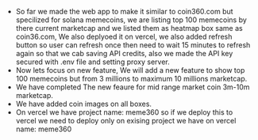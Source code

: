 - So far we made the web app to make it similar to coin360.com but specilized for solana memecoins, we are listing top 100 memecoins by there current marketcap and we listed them as heatmap box same as coin36.com, We also deplyoed it on vercel, we also added refresh button so user can refresh once then need to wait 15 minutes to refresh again so that we cab saving API credits, also we made the API key secured with .env file and setting proxy server.
- Now lets focus on new feature, We will add a new feature to show top 100 memecoins but from 3 millions to maximum 10 millions marketcap. 
- We have completed The new feaure for mid range market coin 3m-10m marketcap.
- We have added coin images on all boxes.
- On vercel we have project name: meme360 so if we deploy this to vercel we need to deploy only on exising project we have on vercel name: meme360